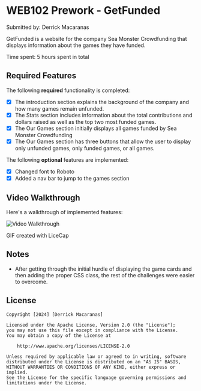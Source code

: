 # WEB102 Prework - GetFunded

Submitted by: Derrick Macaranas

GetFunded is a website for the company Sea Monster Crowdfunding that displays information about the games they have funded.

Time spent: 5 hours spent in total

## Required Features

The following **required** functionality is completed:

* [X] The introduction section explains the background of the company and how many games remain unfunded.
* [X] The Stats section includes information about the total contributions and dollars raised as well as the top two most funded games.
* [X] The Our Games section initially displays all games funded by Sea Monster Crowdfunding
* [X] The Our Games section has three buttons that allow the user to display only unfunded games, only funded games, or all games.

The following **optional** features are implemented:

* [X] Changed font to Roboto
* [X] Added a nav bar to jump to the games section

## Video Walkthrough

Here's a walkthrough of implemented features:

<img src='https://i.imgur.com/mBAKRiu.gifv' title='Video Walkthrough' width='' alt='Video Walkthrough' loop=infinite />

GIF created with LiceCap  

## Notes

- After getting through the initial hurdle of displaying the game cards and then adding the proper CSS class, the rest of the challenges were easier to overcome. 

## License

    Copyright [2024] [Derrick Macaranas]

    Licensed under the Apache License, Version 2.0 (the "License");
    you may not use this file except in compliance with the License.
    You may obtain a copy of the License at

        http://www.apache.org/licenses/LICENSE-2.0

    Unless required by applicable law or agreed to in writing, software
    distributed under the License is distributed on an "AS IS" BASIS,
    WITHOUT WARRANTIES OR CONDITIONS OF ANY KIND, either express or implied.
    See the License for the specific language governing permissions and
    limitations under the License.